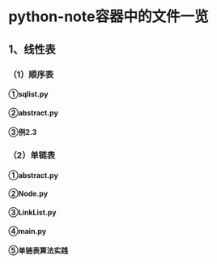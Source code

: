 # python-note容器中的文件一览
## 1、线性表
  ### （1）顺序表
   #### ①sqlist.py
   #### ②abstract.py
   #### ③例2.3
  ### （2）单链表
   #### ①abstract.py
   #### ②Node.py
   #### ③LinkList.py
   #### ④main.py
   #### ⑤单链表算法实践
